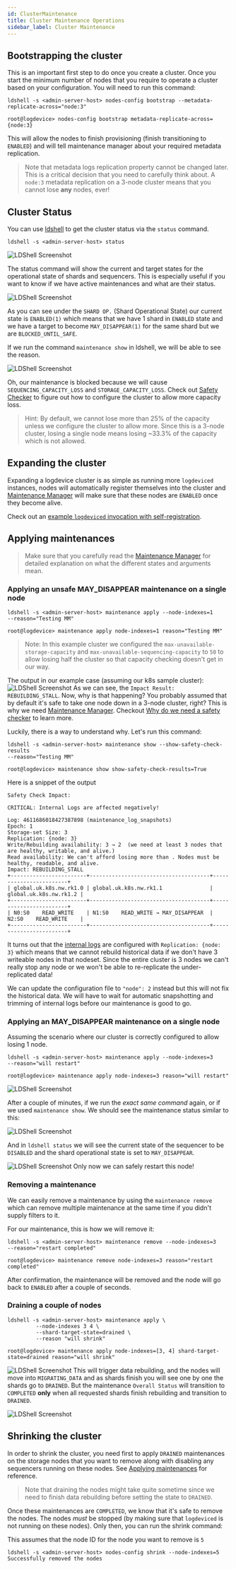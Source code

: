 ```yaml
---
id: ClusterMaintenance
title: Cluster Maintenance Operations
sidebar_label: Cluster Maintenance
---
```

## Bootstrapping the cluster
This is an important first step to do once you create a cluster. Once you start
the minimum number of nodes that you require to operate a cluster based on your
configuration. You will need to run this command:
<!--DOCUSAURUS_CODE_TABS-->
<!--CLI-->
```shell-session
ldshell -s <admin-server-host> nodes-config bootstrap --metadata-replicate-across="node:3"
```
<!--Interactive-->
```shell-session
root@logdevice> nodes-config bootstrap metadata-replicate-across={node:3}
```
<!--END_DOCUSAURUS_CODE_TABS-->
This will allow the nodes to finish provisioning (finish transitioning to
`ENABLED`) and will tell maintenance manager about your required metadata
replication.

> Note that metadata logs replication property cannot be changed later. This is
> a critical decision that you need to carefully think about. A `node:3`
> metadata replication on a 3-node cluster means that you cannot lose **any**
> nodes, ever!

## Cluster Status
You can use [ldshell](ldshell.md) to get the cluster status via the `status`
command.

```shell-session
ldshell -s <admin-server-host> status
```

![LDShell Screenshot](assets/ldshell-status-1.png "LDShell status example")

The status command will show the current and target states for the operational
state of shards and sequencers. This is especially useful if you want to know if
we have active maintenances and what are their status.

![LDShell Screenshot](assets/ldshell-status-2.png "LDShell status example")

As you can see under the `SHARD OP.` (Shard Operational State) our current state
is `ENABLED(1)` which means that we have 1 shard in `ENABLED` state and we have
a target to become `MAY_DISAPPEAR(1)` for the same shard but we are
`BLOCKED_UNTIL_SAFE`. 

If we run the command `maintenance show` in ldshell, we will be able to see the
reason.

![LDShell Screenshot](assets/ldshell-maintenance-capacity-1.png "LDShell maintenance example")

Oh, our maintenance is blocked because we will cause `SEQUENCING_CAPACITY_LOSS`
and `STORAGE_CAPACITY_LOSS`. Check out [Safety Checker](safety_checker.md) to
figure out how to configure the cluster to allow more capacity loss.

> Hint: By default, we cannot lose more than 25% of the capacity unless we
> configure the cluster to allow more. Since this is a 3-node cluster, losing a
> single node means losing ~33.3% of the capacity which is not allowed.

## Expanding the cluster
Expanding a logdevice cluster is as simple as running more `logdeviced`
instances, nodes will automatically register themselves into the cluster and
[Maintenance Manager](admin_server.md#the-maintenance-manager) will make sure
that these nodes are `ENABLED` once they become alive.

Check out an [example `logdeviced` invocation with
self-registration](../configuration.md#nodes-nodes).

## Applying maintenances
> Make sure that you carefully read the [Maintenance
> Manager](admin_server.md#the-maintenance-manager) for detailed explanation on
> what the different states and arguments mean.

### Applying an unsafe MAY_DISAPPEAR maintenance on a single node
<!--DOCUSAURUS_CODE_TABS-->
<!--CLI-->
```shell-session
ldshell -s <admin-server-host> maintenance apply --node-indexes=1
--reason="Testing MM"
```
<!--Interactive-->
```shell-session
root@logdevice> maintenance apply node-indexes=1 reason="Testing MM"
```
<!--END_DOCUSAURUS_CODE_TABS-->

> Note: In this example cluster we configured the
> `max-unavailable-storage-capacity` and `max-unavailable-sequencing-capacity`
> to `50` to allow losing half the cluster so that capacity checking doesn't get
> in our way.

The output in our example case (assuming our k8s sample cluster):
![LDShell Screenshot](assets/ldshell-maintenance-rebuilding-stall-1.png "LDShell maintenance example")
As we can see, the `Impact Result: REBUILDING_STALL`. 
Now, why is that happening? You probably assumed that by default it's safe to
take one node down in a 3-node cluster, right? This is why we need [Maintenance
Manager](admin_server.md#the-maintenance-manager). Checkout [Why do we need a
safety checker](safety_checker.md#why-do-we-need-a-safety-checker) to learn
more.

Luckily, there is a way to understand why. Let's run this command:
<!--DOCUSAURUS_CODE_TABS-->
<!--CLI-->
```shell-session
ldshell -s <admin-server-host> maintenance show --show-safety-check-results
--reason="Testing MM"
```
<!--Interactive-->
```shell-session
root@logdevice> maintenance show show-safety-check-results=True
```
<!--END_DOCUSAURUS_CODE_TABS-->
Here is a snippet of the output

```text
Safety Check Impact:

CRITICAL: Internal Logs are affected negatively!

Log: 4611686018427387898 (maintenance_log_snapshots)
Epoch: 1
Storage-set Size: 3
Replication: {node: 3}
Write/Rebuilding availability: 3 → 2  (we need at least 3 nodes that are healthy, writable, and alive.)
Read availability: We can't afford losing more than . Nodes must be healthy, readable, and alive.
Impact: REBUILDING_STALL
+------------------------+--------------------------------------+------------------------+
| global.uk.k8s.nw.rk1.0 | global.uk.k8s.nw.rk1.1               | global.uk.k8s.nw.rk1.2 |
+------------------------+--------------------------------------+------------------------+
| N0:S0    READ_WRITE    | N1:S0    READ_WRITE → MAY_DISAPPEAR  | N2:S0    READ_WRITE    |
+------------------------+--------------------------------------+------------------------+
```
It turns out that the [internal logs](../configuration.md#internal-logs-internal_logs)
are configured with `Replication: {node: 3}` which means that we cannot
rebuild historical data if we don't have 3 writeable nodes in that nodeset.
Since the entire cluster is 3 nodes we can't really stop any node or we won't
be able to re-replicate the under-replicated data!

We can update the configuration file to `"node": 2` instead but this will not
fix the historical data. We will have to wait for automatic snapshotting and
trimming of internal logs before our maintenance is good to go.

### Applying an MAY_DISAPPEAR maintenance on a single node
Assuming the scenario where our cluster is correctly configured to allow
losing 1 node.
<!--DOCUSAURUS_CODE_TABS-->
<!--CLI-->
```shell-session
ldshell -s <admin-server-host> maintenance apply --node-indexes=3
--reason="will restart"
```
<!--Interactive-->
```shell-session
root@logdevice> maintenance apply node-indexes=3 reason="will restart"
```
<!--END_DOCUSAURUS_CODE_TABS-->

![LDShell Screenshot](assets/ldshell-maintenance-safe-1.png "LDShell maintenance example")

After a couple of minutes, if we run the _exact same command_ again, or if we
used `maintenance show`. We should see the maintenance status similar to this:

![LDShell Screenshot](assets/ldshell-maintenance-completed-1.png "LDShell maintenance example")

And in `ldshell status` we will see the current state of the sequencer to be
`DISABLED` and the shard operational state is set to `MAY_DISAPPEAR`.

![LDShell Screenshot](assets/ldshell-status-completed-maintenance-1.png "LDShell maintenance example")
Only now we can safely restart this node!
### Removing a maintenance
We can easily remove a maintenance by using the `maintenance remove` which can
remove multiple maintenance at the same time if you didn't supply filters to it.

For our maintenance, this is how we will remove it:
<!--DOCUSAURUS_CODE_TABS-->
<!--CLI-->
```shell-session
ldshell -s <admin-server-host> maintenance remove --node-indexes=3
--reason="restart completed"
```
<!--Interactive-->
```shell-session
root@logdevice> maintenance remove node-indexes=3 reason="restart completed"
```
<!--END_DOCUSAURUS_CODE_TABS-->
After confirmation, the maintenance will be removed and the node will go back to
`ENABLED` after a couple of seconds.

### Draining a couple of nodes
<!--DOCUSAURUS_CODE_TABS-->
<!--CLI-->
```shell-session
ldshell -s <admin-server-host> maintenance apply \
         --node-indexes 3 4 \
         --shard-target-state=drained \
         --reason "will shrink"
```
<!--Interactive-->
```shell-session
root@logdevice> maintenance apply node-indexes=[3, 4] shard-target-state=drained reason="will shrink"
```
<!--END_DOCUSAURUS_CODE_TABS-->

![LDShell Screenshot](assets/ldshell-maintenance-drain-two-nodes-1.png "LDShell maintenance example")
This will trigger data rebuilding, and the nodes will move into `MIGRATING_DATA`
and as shards finish you will see one by one the shards go to `DRAINED`. But the
maintenance `Overall Status` will transition to `COMPLETED` **only** when all
requested shards finish rebuilding and transition to `DRAINED`.

![LDShell Screenshot](assets/ldshell-maintenance-drain-two-nodes-2.png "LDShell maintenance example")

## Shrinking the cluster
In order to shrink the cluster, you need first to apply `DRAINED` maintenances
on the storage nodes that you want to remove along with disabling any sequencers
running on these nodes. See [Applying maintenances](#applying-maintenances) for
reference.

> Note that draining the nodes might take quite sometime since we need to
finish data rebuilding before setting the state to `DRAINED`.

Once these maintenances are `COMPLETED`, we know that it's safe to remove the
nodes. The nodes *must* be stopped (by making sure that `logdeviced` is not
running on these nodes). Only then, you can run the shrink command:

This assumes that the node ID for the node you want to remove is `5`
```shell-session
ldshell -s <admin-server-host> nodes-config shrink --node-indexes=5
Successfully removed the nodes
```
